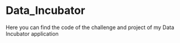 # Data_Incubator
Here you can find the code of the challenge and project of my Data Incubator application
